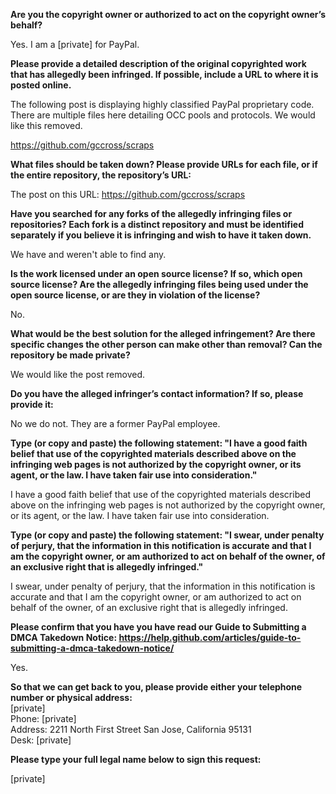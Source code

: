 **Are you the copyright owner or authorized to act on the copyright owner’s behalf?**  

Yes. I am a [private] for PayPal.

**Please provide a detailed description of the original copyrighted work that has allegedly been infringed. If possible, include a URL to where it is posted online.**  

The following post is displaying highly classified PayPal proprietary code. There are multiple files here detailing OCC pools and protocols. We would like this removed.

https://github.com/gccross/scraps

**What files should be taken down? Please provide URLs for each file, or if the entire repository, the repository’s URL:**  

The post on this URL: https://github.com/gccross/scraps

**Have you searched for any forks of the allegedly infringing files or repositories? Each fork is a distinct repository and must be identified separately if you believe it is infringing and wish to have it taken down.**  

We have and weren't able to find any.

**Is the work licensed under an open source license? If so, which open source license? Are the allegedly infringing files being used under the open source license, or are they in violation of the license?**  

No.

**What would be the best solution for the alleged infringement? Are there specific changes the other person can make other than removal? Can the repository be made private?**  

We would like the post removed.

**Do you have the alleged infringer’s contact information? If so, please provide it:**  

No we do not. They are a former PayPal employee.

**Type (or copy and paste) the following statement: "I have a good faith belief that use of the copyrighted materials described above on the infringing web pages is not authorized by the copyright owner, or its agent, or the law. I have taken fair use into consideration."**  

I have a good faith belief that use of the copyrighted materials described above on the infringing web pages is not authorized by the copyright owner, or its agent, or the law. I have taken fair use into consideration.

**Type (or copy and paste) the following statement: "I swear, under penalty of perjury, that the information in this notification is accurate and that I am the copyright owner, or am authorized to act on behalf of the owner, of an exclusive right that is allegedly infringed."**  

I swear, under penalty of perjury, that the information in this notification is accurate and that I am the copyright owner, or am authorized to act on behalf of the owner, of an exclusive right that is allegedly infringed.

**Please confirm that you have you have read our Guide to Submitting a DMCA Takedown Notice: https://help.github.com/articles/guide-to-submitting-a-dmca-takedown-notice/**  

Yes.

**So that we can get back to you, please provide either your telephone number or physical address:**   
[private]  
Phone: [private]    
Address: 2211 North First Street San Jose, California 95131   
Desk: [private]  

**Please type your full legal name below to sign this request:**

[private]  
